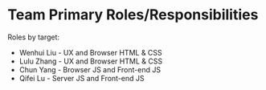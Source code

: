 # Team Primary Roles/Responsibilities

Roles by target: 

* Wenhui Liu - UX and Browser HTML & CSS
* Lulu Zhang - UX and Browser HTML & CSS
* Chun Yang - Browser JS and Front-end JS
* Qifei Lu - Server JS and Front-end JS


